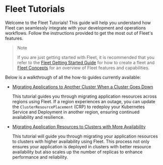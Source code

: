 # Fleet Tutorials

Welcome to the Fleet Tutorials! This guide will help you understand how Fleet can seamlessly integrate with your development and operations workflows. 
Follow the instructions provided to get the most out of Fleet's features.

> Note
>
> If you are just getting started with Fleet, it is recommended that you refer to the
> [Fleet Getting Started Guide](../../README.md) for how to create a fleet and [Fleet Concepts](../concepts/README.md)
> for an overview of Fleet features and capabilities.


Below is a walkthrough of all the how-to guides currently available:
* [Migrating Applications to Another Cluster When a Cluster Goes Down ](ClusterMigrationDR.md)

  This tutorial guides you through migrating application resources across regions using Fleet. 
  If a region experiences an outage, you can update the `ClusterResourcePlacement` (CRP) to redeploy your Kubernetes Service 
  and Deployment in another region, ensuring continued availability and resilience.

* [Migrating Application Resources to Clusters with More Availability](MigrationWithOverrideDR.md)

  This tutorial will guide you through migrating your application resources to clusters with higher availability using Fleet. 
  This process not only ensures your application is deployed in clusters with better resource availability but also scales up the number of replicas to enhance performance and reliability.